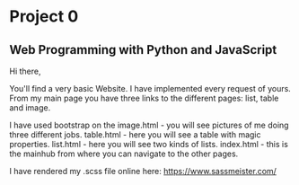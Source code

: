 # Project 0

Web Programming with Python and JavaScript
------
Hi there,

You'll find a very basic Website. I have implemented every request of yours. 
From my main page you have three links to the different pages: list, table and image.

I have used bootstrap on the image.html - you will see pictures of me doing three different jobs.
table.html - here you will see a table with magic properties.
list.html - here you will see two kinds of lists.
index.html - this is the mainhub from where you can navigate to the other pages.

I have rendered my .scss file online here: https://www.sassmeister.com/
